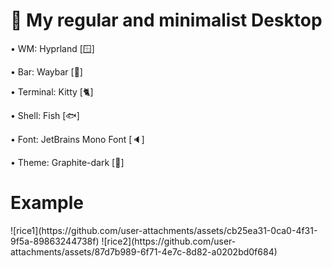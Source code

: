 <h1>🌟 My regular and minimalist Desktop</h1>



• WM: Hyprland [🪟]

• Bar: Waybar [🎲]

• Terminal: Kitty [🐈]

• Shell: Fish [🐟]

• Font: JetBrains Mono Font [🔈]

• Theme: Graphite-dark [🧢]



 <h1>Example</h1>
 ![rice1](https://github.com/user-attachments/assets/cb25ea31-0ca0-4f31-9f5a-89863244738f)
 ![rice2](https://github.com/user-attachments/assets/87d7b989-6f71-4e7c-8d82-a0202bd0f684)
